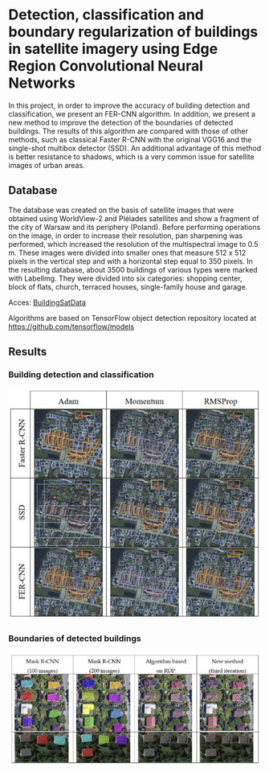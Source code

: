 # Detection, classification and boundary regularization of buildings in satellite imagery using Edge Region Convolutional Neural Networks

In this project, in order to improve the accuracy of building detection and classification, we present an FER-CNN algorithm. In addition, we present a new method to improve the detection of the boundaries of detected buildings. The results of this algorithm are compared with those of other methods, such as classical Faster R-CNN with the original VGG16 and the single-shot multibox detector (SSD). An additional advantage of this method is better resistance to shadows, which is a very common issue for satellite images of urban areas.

## Database

The database was created on the basis of satellite images that were obtained using WorldView-2 and Pléiades satellites and show a fragment of the city of Warsaw and its periphery (Poland). Before performing operations on the image, in order to increase their resolution, pan sharpening was performed, which increased the resolution of the multispectral image to 0.5 m. These images were divided into smaller ones that measure 512 x 512 pixels in the vertical step and with a horizontal step equal to 350 pixels. In the resulting database, about 3500 buildings of various types were marked with LabelImg. They were divided into six categories: shopping center, block of flats, church, terraced houses, single-family house and garage.

Acces: [BuildingSatData](https://drive.google.com/drive/folders/1uLWXbuty6vFfM_dyP0vaIOXZPlb2nKR1?usp=sharing)

Algorithms are based on TensorFlow object detection repository located at https://github.com/tensorflow/models

## Results
### Building detection and classification

![](pic/box1.JPG)

### Boundaries of detected buildings

![](pic//boundaries1.JPG)
